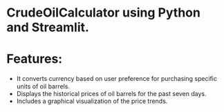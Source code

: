 # CrudeOilCalculator using Python and Streamlit.
# Features:
- It converts currency based on user preference for purchasing speciﬁc units of oil barrels. 
- Displays the historical prices of oil barrels for the past seven days. 
- Includes a graphical visualization of the price trends.

